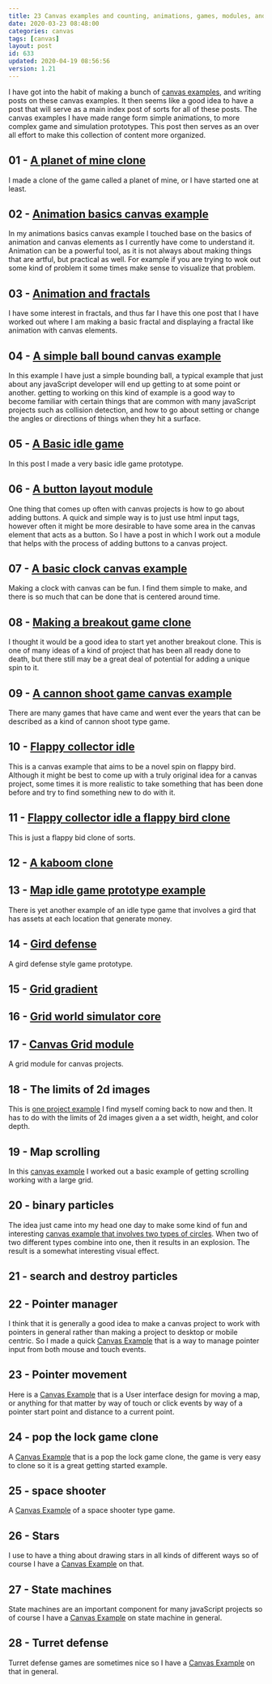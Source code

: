 ```yaml
---
title: 23 Canvas examples and counting, animations, games, modules, and more.
date: 2020-03-23 08:48:00
categories: canvas
tags: [canvas]
layout: post
id: 633
updated: 2020-04-19 08:56:56
version: 1.21
---
```


I have got into the habit of making a bunch of [canvas examples](https://developer.mozilla.org/en-US/docs/Web/API/Canvas_API/Tutorial), and writing posts on these canvas examples. It then seems like a good idea to have a post that will serve as a main index post of sorts for all of these posts. The canvas examples I have made range form simple animations, to more complex game and simulation prototypes. This post then serves as an over all effort to make this collection of content more organized.

<!-- more -->

## 01 - [A planet of mine clone](/2020/04/03/canvas-example-a-planet-of-mine-clone/)

I made a clone of the game called a planet of mine, or I have started one at least.


## 02 - [Animation basics canvas example](/2019/10/10/canvas-example-animation-basics/)

In my animations basics canvas example I touched base on the basics of animation and canvas elements as I currently have come to understand it. Animation can be a powerful tool, as it is not always about making things that are artful, but practical as well. For example if you are trying to wok out some kind of problem it some times make sense to visualize that problem.

## 03 - [Animation and fractals](/2020/02/19/canvas-example-animation-fractal/)

I have some interest in fractals, and thus far I have this one post that I have worked out where I am making a basic fractal and displaying a fractal like animation with canvas elements.

## 04 - [A simple ball bound canvas example](/2020/01/14/canvas-example-ball-bounce/)

In this example I have just a simple bounding ball, a typical example that just about any javaScript developer will end up getting to at some point or another. getting to working on this kind of example is a good way to become familiar with certain things that are common with many javaScript projects such as collision detection, and how to go about setting or change the angles or directions of things when they hit a surface.

## 05 - [A Basic idle game](/2020/02/01/canvas-example-basic-idle-game/)

In this post I made a very basic idle game prototype. 

## 06 - [A button layout module](/2020/02/03/canvas-example-button-layout/)

One thing that comes up often with canvas projects is how to go about adding buttons. A quick and simple way is to just use html input tags, however often it might be more desirable to have some area in the canvas element that acts as a button. So I have a post in which I work out a module that helps with the process of adding buttons to a canvas project.

## 07 - [A basic clock canvas example](/2019/12/13/canvas-example-clock-basic/)

Making a clock with canvas can be fun. I find them simple to make, and there is so much that can be done that is centered around time.

## 08 - [Making a breakout game clone](/2020/02/13/canvas-example-game-breakout/)

I thought it would be a good idea to start yet another breakout clone. This is one of many ideas of a kind of project that has been all ready done to death, but there still may be a great deal of potential for adding a unique spin to it.

## 09 - [A cannon shoot game canvas example](/2020/02/17/canvas-example-game-cannon-shoot/)

There are many games that have came and went ever the years that can be described as a kind of cannon shoot type game.

## 10 - [Flappy collector idle](/2020/01/21/canvas-example-game-flappy-collector-idle/)

This is a canvas example that aims to be a novel spin on flappy bird. Although it might be best to come up with a truly original idea for a canvas project, some times it is more realistic to take something that has been done before and try to find something new to do with it.

## 11 - [Flappy collector idle a flappy bird clone](/2020/01/16/canvas-example-game-flappy-collector/)

This is just a flappy bid clone of sorts.

## 12 - [A kaboom clone](/2020/04/10/canvas-example-game-kaboom-clone/)

## 13 - [Map idle game prototype example](/2020/01/13/canvas-example-game-map-idle/)

There is yet another example of an idle type game that involves a gird that has assets at each location that generate money.

## 14 - [Gird defense](/2019/11/27/canvas-example-grid-defense/)

A gird defense style game prototype. 

## 15 - [Grid gradient](/2020/03/26/canvas-example-grid-gradient/)

## 16 - [Grid world simulator core](/2020/04/15/canvas-example-grid-worldsim-core/)

## 17 - [Canvas Grid module](/2019/11/07/canvas-example-grid/)

A grid module for canvas projects.

## 18 - The limits of 2d images

This is [one project example](/2019/12/11/canvas-example-image-limits/) I find myself coming back to now and then. It has to do with the limits of 2d images given a a set width, height, and color depth.

## 19 - Map scrolling

In this [canvas example](/2020/01/08/canvas-example-map-scrolling/) I worked out a basic example of getting scrolling working with a large grid.

## 20 - binary particles

The idea just came into my head one day to make some kind of fun and interesting [canvas example that involves two types of circles](/2020/03/18/canvas-example-particles-binary/). When two of two different types combine into one, then it results in an explosion. The result is a somewhat interesting visual effect.

## 21 - search and destroy particles

## 22 - Pointer manager

I think that it is generally a good idea to make a canvas project to work with pointers in general rather than making a project to desktop or mobile centric. So I made a quick [Canvas Example](/2020/01/29/canvas-example-pointer-manager-mouse-and-touch/) that is a way to manage pointer input from both mouse and touch events. 

## 23 - Pointer movement

Here is a [Canvas Example](/2020/01/26/canvas-example-pointer-movement/) that is a User interface design for moving a map, or anything for that matter by way of touch or click events by way of a pointer start point and distance to a current point.

## 24 - pop the lock game clone

A [Canvas Example](/2019/11/26/canvas-example-pop-the-lock/) that is a pop the lock game clone, the game is very easy to clone so it is a great getting started example.

## 25 - space shooter

A [Canvas Example](/2019/08/21/canvas-example-space-shooter/) of a space shooter type game.

## 26 - Stars

I use to have a thing about drawing stars in all kinds of different ways so of course I have a [Canvas Example](/2020/02/12/canvas-example-star/) on that.

## 27 - State machines

State machines are an important component for many javaScript projects so of course I have a [Canvas Example](/2020/01/28/canvas-example-state-machine/) on state machine in general.

## 28 - Turret defense

Turret defense games are sometimes nice so I have a [Canvas Example](/2020/01/10/canvas-example-turret-defense) on that in general.

